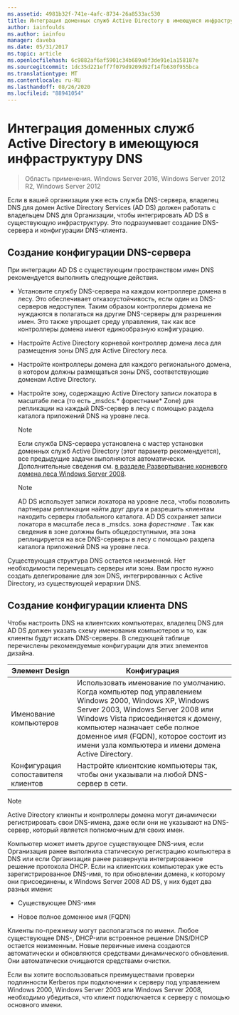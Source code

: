 ```yaml
---
ms.assetid: 4981b32f-741e-4afc-8734-26a8533ac530
title: Интеграция доменных служб Active Directory в имеющуюся инфраструктуру DNS
author: iainfoulds
ms.author: iainfou
manager: daveba
ms.date: 05/31/2017
ms.topic: article
ms.openlocfilehash: 6c9882af6af5901c34b689a0f3de91e1a158187e
ms.sourcegitcommit: 1dc35d221eff7f079d9209d92f14fb630f955bca
ms.translationtype: MT
ms.contentlocale: ru-RU
ms.lasthandoff: 08/26/2020
ms.locfileid: "88941054"
---
```

# <a name="integrating-ad-ds-into-an-existing-dns-infrastructure"></a>Интеграция доменных служб Active Directory в имеющуюся инфраструктуру DNS

>Область применения. Windows Server 2016, Windows Server 2012 R2, Windows Server 2012

Если в вашей организации уже есть служба DNS-сервера, владелец DNS для домен Active Directory Services (AD DS) должен работать с владельцем DNS для Организации, чтобы интегрировать AD DS в существующую инфраструктуру. Это подразумевает создание DNS-сервера и конфигурации DNS-клиента.

## <a name="creating-a-dns-server-configuration"></a>Создание конфигурации DNS-сервера
При интеграции AD DS с существующим пространством имен DNS рекомендуется выполнить следующие действия.

-   Установите службу DNS-сервера на каждом контроллере домена в лесу. Это обеспечивает отказоустойчивость, если один из DNS-серверов недоступен. Таким образом контроллеры домена не нуждаются в полагаться на другие DNS-серверы для разрешения имен. Это также упрощает среду управления, так как все контроллеры домена имеют единообразную конфигурацию.

-   Настройте Active Directory корневой контроллер домена леса для размещения зоны DNS для Active Directory леса.

-   Настройте контроллеры домена для каждого регионального домена, в котором должны размещаться зоны DNS, соответствующие доменам Active Directory.

-   Настройте зону, содержащую Active Directory записи локатора в масштабе леса (то есть _msdcs.* форестнаме* Zone) для репликации на каждый DNS-сервер в лесу с помощью раздела каталога приложений DNS на уровне леса.

    > [!NOTE]
    > Если служба DNS-сервера установлена с мастер установки доменных служб Active Directory (этот параметр рекомендуется), все предыдущие задачи выполняются автоматически. Дополнительные сведения см. [в разделе Развертывание корневого домена леса Windows Server 2008](/previous-versions/windows/it-pro/windows-server-2008-R2-and-2008/cc731174(v=ws.10)).

    > [!NOTE]
    > AD DS использует записи локатора на уровне леса, чтобы позволить партнерам репликации найти друг друга и разрешить клиентам находить серверы глобального каталога. AD DS сохраняет записи локатора в масштабе леса в _msdcs. зона *форестнаме* . Так как сведения в зоне должны быть общедоступными, эта зона реплицируется на все DNS-серверы в лесу с помощью раздела каталога приложений DNS на уровне леса.

Существующая структура DNS остается неизменной. Нет необходимости перемещать серверы или зоны. Вам просто нужно создать делегирование для зон DNS, интегрированных с Active Directory, из существующей иерархии DNS.

## <a name="creating-the-dns-client-configuration"></a>Создание конфигурации клиента DNS
Чтобы настроить DNS на клиентских компьютерах, владелец DNS для AD DS должен указать схему именования компьютеров и то, как клиенты будут искать DNS-серверы. В следующей таблице перечислены рекомендуемые конфигурации для этих элементов дизайна.

|Элемент Design|Конфигурация|
|------------------|-----------------|
|Именование компьютеров|Использовать именование по умолчанию. Когда компьютер под управлением Windows 2000, Windows XP, Windows Server 2003, Windows Server 2008 или Windows Vista присоединяется к домену, компьютер назначает себе полное доменное имя (FQDN), которое состоит из имени узла компьютера и имени домена Active Directory.|
|Конфигурация сопоставителя клиентов|Настройте клиентские компьютеры так, чтобы они указывали на любой DNS-сервер в сети.|

> [!NOTE]
> Active Directory клиенты и контроллеры домена могут динамически регистрировать свои DNS-имена, даже если они не указывают на DNS-сервер, который является полномочным для своих имен.

Компьютер может иметь другое существующее DNS-имя, если Организация ранее выполнила статическую регистрацию компьютера в DNS или если Организация ранее развернула интегрированное решение протокола DHCP. Если на клиентских компьютерах уже есть зарегистрированное DNS-имя, то при обновлении домена, к которому они присоединены, к Windows Server 2008 AD DS, у них будет два разных имени:

-   Существующее DNS-имя

-   Новое полное доменное имя (FQDN)

Клиенты по-прежнему могут располагаться по имени. Любое существующее DNS-, DHCP-или встроенное решение DNS/DHCP остается неизменным. Новые первичные имена создаются автоматически и обновляются средствами динамического обновления. Они автоматически очищаются средствами очистки.

Если вы хотите воспользоваться преимуществами проверки подлинности Kerberos при подключении к серверу под управлением Windows 2000, Windows Server 2003 или Windows Server 2008, необходимо убедиться, что клиент подключается к серверу с помощью основного имени.

